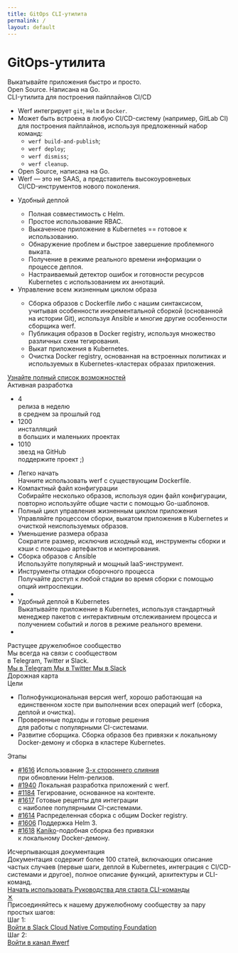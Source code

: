 ```yaml
---
title: GitOps CLI-утилита
permalink: /
layout: default
---
```


<div class="welcome">
    <div class="page__container">
        <div class="welcome__content">
            <h1 class="welcome__title">
                GitOps-утилита
            </h1>
            <div class="welcome__subtitle">
                 Выкатывайте приложения быстро и просто.<br/>Open Source. Написана на Go.
            </div>
            <!--
            <form action="https://www.google.com/search" class="welcome__search" method="get" name="searchform" target="_blank">
                <input name="sitesearch" type="hidden" value="ru.werf.io">
                <input autocomplete="on" class="page__input welcome__search-input" name="q" placeholder="Поиск по документации" required="required"  type="text">
                <button type="submit" class="page__icon page__icon_search welcome__search-btn"></button>
            </form>
            -->
            <div class="welcome__extra-content">
                <div class="welcome__extra-content-title">
                    CLI-утилита для построения пайплайнов CI/CD
                </div>
                <div class="welcome__extra-content-text">
                    <ul class="intro__list">
                        <li>
                            Werf интегрирует <code>git</code>, <code>Helm</code> и <code>Docker</code>.
                        </li>
                        <li>
                            Может быть встроена в любую CI/CD-систему (например, GitLab CI) <br/>для построения пайплайнов, используя предложенный набор команд:
                            <ul>
                                <li><code>werf build-and-publish</code>;</li>
                                <li><code>werf deploy</code>;</li>
                                <li><code>werf dismiss</code>;</li>
                                <li><code>werf cleanup</code>.</li>
                            </ul>
                        </li>
                        <li>
                            Open Source, написана на Go.
                        </li>
                        <li>
                            Werf — это не SAAS, а представитель высокоуровневых <br/>CI/CD-инструментов нового поколения.
                        </li>
                    </ul>
                </div>
            </div>
        </div>
    </div>
</div>

<div class="page__container">
    <div class="intro">
        <div class="intro__image"></div>        
    </div>
</div>

<div class="page__container">
    <ul class="intro-extra">
        <li class="intro-extra__item">
            <div class="intro-extra__item-title">
                Удобный деплой
            </div>
            <div class="intro-extra__item-text">
                <ul class="intro__list">
                    <li>Полная совместимость с Helm.</li>
                    <li>Простое использование RBAC.</li>
                    <li>Выкаченное приложение в Kubernetes == готовое к использованию.</li>
                    <li>Обнаружение проблем и быстрое завершение проблемного выката.</li>
                    <li>Получение в режиме реального времени информации о процессе деплоя.</li>
                    <li>Настраиваемый детектор ошибок и готовности ресурсов Kubernetes с использованием их аннотаций.</li>
                </ul>
            </div>
        </li>
        <li class="intro-extra__item">
            <div class="intro-extra__item-title">
                Управление всем жизненным циклом образа
            </div>
            <div class="intro-extra__item-text">
                <ul class="intro__list">
                    <li>Сборка образов с Dockerfile либо с нашим синтаксисом, учитывая особенности инкрементальной сборкой (основанной на истории Git), используя Ansible и многие другие особенности сборщика werf.</li>
                    <li>Публикация образов в Docker registry, используя множество различных схем тегирования.</li>
                    <li>Выкат приложения в Kubernetes.</li>
                    <li>Очистка Docker registry, основанная на встроенных политиках и используемых в Kubernetes-кластерах образах приложения.</li>
                </ul>
            </div>
        </li>
    </ul>
    <a href="https://github.com/flant/werf/blob/master/README_ru.md#полный-список-возможностей" target="_blank" class="page__btn page__btn_o intro__btn">
        Узнайте полный список возможностей
    </a>
</div>

<div class="stats">
    <div class="page__container">
        <div class="stats__content">
            <div class="stats__title">Активная разработка</div>
            <ul class="stats__list">
                <li class="stats__list-item">
                    <div class="stats__list-item-num">4</div>
                    <div class="stats__list-item-title">релиза в неделю</div>
                    <div class="stats__list-item-subtitle">в среднем за прошлый год</div>
                </li>
                <li class="stats__list-item">
                    <div class="stats__list-item-num">1200</div>
                    <div class="stats__list-item-title">инсталляций</div>
                    <div class="stats__list-item-subtitle">в больших и маленьких проектах</div>
                </li>
                <li class="stats__list-item">
                    <div class="stats__list-item-num gh_counter">1010</div>
                    <div class="stats__list-item-title">звезд на GitHub</div>
                    <div class="stats__list-item-subtitle">поддержите проект ;)</div>
                </li>
            </ul>
        </div>
    </div>
</div>

<div class="features">
    <div class="page__container">
        <ul class="features__list">
            <li class="features__list-item">
                <div class="features__list-item-icon features__list-item-icon_easy"></div>
                <div class="features__list-item-title">Легко начать</div>
                <div class="features__list-item-text">Начните использовать werf с существующим Dockerfile.</div>
            </li>
            <li class="features__list-item">
                <div class="features__list-item-icon features__list-item-icon_config"></div>
                <div class="features__list-item-title">Компактный файл конфигурации</div>
                <div class="features__list-item-text">Собирайте несколько образов, используя один файл конфигурации, повторно используйте общие части с помощью Go-шаблонов.</div>
            </li>
            <li class="features__list-item">
                <div class="features__list-item-icon features__list-item-icon_lifecycle"></div>
                <div class="features__list-item-title">Полный цикл управления жизненным циклом приложения</div>
                <div class="features__list-item-text">Управляйте процессом сборки, выкатом приложения в Kubernetes и очисткой неиспользуемых образов.</div>
            </li>
            <li class="features__list-item">
                <div class="features__list-item-icon features__list-item-icon_size"></div>
                <div class="features__list-item-title">Уменьшение размера образа</div>
                <div class="features__list-item-text">Сократите размер, исключив исходный код, инструменты сборки и кэши с помощью артефактов и монтирования.</div>
            </li>
            <li class="features__list-item">
                <div class="features__list-item-icon features__list-item-icon_ansible"></div>
                <div class="features__list-item-title">Сборка образов с <span>Ansible</span></div>
                <div class="features__list-item-text">Используйте популярный и мощный IaaS-инструмент.</div>
            </li>
            <li class="features__list-item">
                <div class="features__list-item-icon features__list-item-icon_debug"></div>
                <div class="features__list-item-title">Инструменты отладки сборочного процесса</div>
                <div class="features__list-item-text">Получайте доступ к любой стадии во время сборки с помощью опций интроспекции.</div>
            </li>
            <li class="features__list-item"></li>
            <li class="features__list-item">
                <div class="features__list-item-icon features__list-item-icon_kubernetes"></div>
                <div class="features__list-item-title">Удобный деплой в <span>Kubernetes</span></div>
                <div class="features__list-item-text">Выкатывайте приложение в Kubernetes, используя стандартный менеджер пакетов с интерактивным отслеживанием процесса и получением событий и логов в режиме реального времени.</div>
            </li>
            <li class="features__list-item"></li>
        </ul>        
    </div>
</div>

<div class="community">
    <div class="page__container">
        <div class="community__content">
            <div class="community__title">Растущее дружелюбное сообщество</div>
            <div class="community__subtitle">Мы всегда на связи с сообществом<br/> в Telegram, Twitter и Slack.</div>
            <div class="community__btns">
                <a href="{{ site.social_links[page.lang].telegram }}" target="_blank" class="page__btn page__btn_w community__btn">
                    <span class="page__icon page__icon_telegram"></span>
                    Мы в Telegram
                </a>
                <a href="{{ site.social_links[page.lang].twitter }}" target="_blank" class="page__btn page__btn_w community__btn">
                    <span class="page__icon page__icon_twitter"></span>
                    Мы в Twitter
                </a>
                <a href="#" data-open-popup="slack" target="_blank" class="page__btn page__btn_w community__btn">
                    <span class="page__icon page__icon_slack"></span>
                    Мы в Slack
                </a>
            </div>
        </div>
    </div>
</div>

<div class="roadmap">
    <div class="page__container">
        <div class="roadmap__title">
            Дорожная карта
        </div>
        <div class="roadmap__content">
            <div class="roadmap__goals">
                <div class="roadmap__goals-content">
                    <div class="roadmap__goals-title">Цели</div>
                    <ul class="roadmap__goals-list">
                        <li class="roadmap__goals-list-item">
                            Полнофункциональная версия werf, хорошо работающая на единственном хосте при выполнении всех операций werf (сборка, деплой и очистка).
                        </li>
                        <li class="roadmap__goals-list-item">
                            Проверенные подходы и готовые решения<br/>
                            для работы с популярными CI-системами.
                        </li>
                        <li class="roadmap__goals-list-item">
                            Развитие сборщика. Сборка образов без привязки к локальному Docker-демону и сборка в кластере Kubernetes.
                        </li>
                    </ul>
                </div>
            </div>
            <div class="roadmap__steps">
                <div class="roadmap__steps-content">
                    <div class="roadmap__steps-title">Этапы</div>
                    <ul class="roadmap__steps-list">
                        <li class="roadmap__steps-list-item" data-roadmap-step="1616">
                            <a href="https://github.com/flant/werf/issues/1616" class="roadmap__steps-list-item-issue" target="_blank">#1616</a>
                            <span class="roadmap__steps-list-item-text">
                                Использование <a href="https://kubernetes.io/docs/tasks/manage-kubernetes-objects/declarative-config/#merge-patch-calculation" target="_blank">3-х стороннего слияния</a><br> при обновлении Helm-релизов.
                            </span>
                        </li>
                        <li class="roadmap__steps-list-item" data-roadmap-step="1940">
                            <a href="https://github.com/flant/werf/issues/1940" class="roadmap__steps-list-item-issue" target="_blank">#1940</a>
                            <span class="roadmap__steps-list-item-text">
                                Локальная разработка приложений с werf.
                            </span>
                        </li>
                        <li class="roadmap__steps-list-item" data-roadmap-step="1184">
                            <a href="https://github.com/flant/werf/issues/1184" class="roadmap__steps-list-item-issue" target="_blank">#1184</a>
                            <span class="roadmap__steps-list-item-text">
                                Тегирование, основанное на контенте.
                            </span>
                        </li>
                        <li class="roadmap__steps-list-item" data-roadmap-step="1617">
                            <a href="https://github.com/flant/werf/issues/1617" class="roadmap__steps-list-item-issue" target="_blank">#1617</a>
                            <span class="roadmap__steps-list-item-text">
                            Готовые рецепты для интеграции<br/>
                            с наиболее популярными CI-системами.
                            </span>
                        </li>
                        <li class="roadmap__steps-list-item" data-roadmap-step="1614">
                            <a href="https://github.com/flant/werf/issues/1614" class="roadmap__steps-list-item-issue" target="_blank">#1614</a>
                            <span class="roadmap__steps-list-item-text">
                                Распределенная сборка с общим Docker registry.
                            </span>
                        </li>
                        <li class="roadmap__steps-list-item" data-roadmap-step="1606">
                            <a href="https://github.com/flant/werf/issues/1606" class="roadmap__steps-list-item-issue" target="_blank">#1606</a>
                            <span class="roadmap__steps-list-item-text">
                                Поддержка Helm 3.
                            </span>
                        </li>
                        <li class="roadmap__steps-list-item" data-roadmap-step="1618">
                            <a href="https://github.com/flant/werf/issues/1618" class="roadmap__steps-list-item-issue" target="_blank">#1618</a>
                            <span class="roadmap__steps-list-item-text">
                                <a href="https://github.com/GoogleContainerTools/kaniko" target="_blank">Kaniko</a>-подобная сборка без привязки<br>к локальному Docker-демону.
                            </span>
                        </li>
                    </ul>
                </div>
            </div>
        </div>
    </div>
</div>

<div class="page__container">
    <div class="documentation">
        <div class="documentation__image">
        </div>
        <div class="documentation__info">
            <div class="documentation__info-title">
                Исчерпывающая документация
            </div>
            <div class="documentation__info-text">
                Документация содержит более 100 статей, включающих описание частых случаев (первые шаги, деплой в Kubernetes, интеграция с CI/CD-системами и другое), полное описание функций, архитектуры и CLI-команд.
            </div>
        </div>
        <div class="documentation__btns">
            <a href="https://github.com/flant/werf" target="_blank" class="page__btn page__btn_b documentation__btn">
                Начать использовать
            </a>
            <a href="{{ site.baseurl }}/documentation/guides/getting_started.html" class="page__btn page__btn_o documentation__btn">
                Руководства для старта
            </a>
            <a href="{{ site.baseurl }}/documentation/cli/main/build.html" class="page__btn page__btn_o documentation__btn">
                CLI-команды
            </a>
        </div>
    </div>
</div>

<div class="popup" data-popup="slack">
    <div class="popup__content">
        <a href="javascript:void(0)" data-close-popup class="popup__close">✕</a>
        <div class="popup__text">Присоединяйтесь к нашему дружелюбному сообществу за пару простых шагов:</div>
        <div class="popup__title">Шаг 1:</div>        
        <a href="{{ site.social_links[page.lang].slack_1 }}" target="_blank" class="page__btn page__btn_o popup__btn">
            Войти в Slack Cloud Native Computing Foundation
        </a>
        <div class="popup__title">Шаг 2:</div>
        <a href="{{ site.social_links[page.lang].slack_2 }}" target="_blank" class="page__btn page__btn_o popup__btn">
            Войти в канал #werf
        </a>
    </div>
</div>